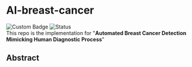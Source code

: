 # AI-breast-cancer
![Custom Badge](https://img.shields.io/badge/Contribution-Welcome-blue)
![Status](https://img.shields.io/badge/Status-Submitting-yellow)  
This repo is the implementation for "**Automated Breast Cancer Detection Mimicking Human Diagnostic Process**"
## Abstract
